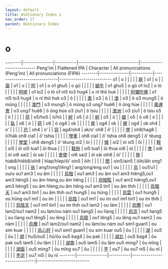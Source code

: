 ```yaml
---
layout: default
title: Wiktionary Index o
nav_order: 17
parent: Wiktionary Index
---
```


# o

--------|---------------|-----------|------------------------------|--------------------------
Peng'im | Flattened IPA | Character | All pronunciations (Peng'im) | All pronunciations (FIPA)
--------|---------------|-----------|------------------------------|--------------------------
o1 | o | | |
| | [屙](https://en.wiktionary.org/wiki/屙) | o1 | o
| | [窩](https://en.wiktionary.org/wiki/窩) | o1 | o
| | [阿](https://en.wiktionary.org/wiki/阿) | o1 | o
o1 ghu5 | o gū | | |
| | [蝸牛](https://en.wiktionary.org/wiki/蝸牛) | o1 ghu5 | o gū
o1 lo2 | o lò | | |
| | [呵咾](https://en.wiktionary.org/wiki/呵咾) | o1 lo2 | o lò
o1 ni5 to3 hug4 | o nī thǒ huk | | |
| | [阿彌陀佛](https://en.wiktionary.org/wiki/阿彌陀佛) | o1 ni5 to3 hug4 | o nī thǒ huk
o3 | ǒ | | |
| | [奧](https://en.wiktionary.org/wiki/奧) | o3 | ǒ
| | [澳](https://en.wiktionary.org/wiki/澳) | o3 | ǒ
o3 mung5 | ǒ mūng | | |
| | [澳門](https://en.wiktionary.org/wiki/澳門) | o3 mung5 | ǒ mūng
o3 ung7 huê6 | ǒ ǔng húe | | |
| | [奧運會](https://en.wiktionary.org/wiki/奧運會) | o3 ung7 huê6 | ǒ ǔng húe
o3 ziu1 | ǒ tsiu | | |
| | [澳洲](https://en.wiktionary.org/wiki/澳洲) | o3 ziu1 | ǒ tsiu
o5 | ō | | |
| | [荷](https://en.wiktionary.org/wiki/荷) | o5/ho5 | ō/hō
| | [蚵](https://en.wiktionary.org/wiki/蚵) | o5 | ō
| | [蚵](https://en.wiktionary.org/wiki/蚵) | o5 | ō
| | [蠔](https://en.wiktionary.org/wiki/蠔) | o5 | ō
o6 | ó | | |
| | [臥](https://en.wiktionary.org/wiki/臥) | o6 | ó
| | [荷](https://en.wiktionary.org/wiki/荷) | o6 | ó
og4 | ok | | |
| | [屋](https://en.wiktionary.org/wiki/屋) | og4 | ok
| | [握](https://en.wiktionary.org/wiki/握) | og4 | ok
oh4 | o’ | | |
| | [厄](https://en.wiktionary.org/wiki/厄) | oh4 | o’
| | [惡](https://en.wiktionary.org/wiki/惡) | ag4/oh4 | ak/o’
oh8 | ō’ | | |
| | [學](https://en.wiktionary.org/wiki/學) | oh8/hag8 | ō’/hāk
oh8 cia1 | ō’ tshia | | |
| | [學車](https://en.wiktionary.org/wiki/學車) | oh8 cia1 | ō’ tshia
oh8 deng5 | ō’ tēung | | |
| | [學堂](https://en.wiktionary.org/wiki/學堂) | oh8 deng5 | ō’ tēung
oi2 | òi | | |
| | [矮](https://en.wiktionary.org/wiki/矮) | oi2 | òi
oi5 | ōi | | |
| | [鞋](https://en.wiktionary.org/wiki/鞋) | oi5 | ōi
oi5 tua1 | ōi thua | | |
| | [鞋拖](https://en.wiktionary.org/wiki/鞋拖) | oi5 tua1 | ōi thua
oi6 | ói | | |
| | [會](https://en.wiktionary.org/wiki/會) | oi6 | ói
oi6 sai2 | ói sài | | |
| | [會使](https://en.wiktionary.org/wiki/會使) | oi6 sai2 | ói sài
oih8 | ōi’ | | |
| | [狹](https://en.wiktionary.org/wiki/狹) | hiab8/hiêb8/oih8 | hīap/hīep/ōi’
oin5 | ōih | | |
| | [閒](https://en.wiktionary.org/wiki/閒) | oin5/ain5 | ōih/āih
ong1 | ong | | |
| | [翁](https://en.wiktionary.org/wiki/翁) | ang1/ong1/êng1 | ang/ong/eng
ou1 | ou | | |
| | [烏](https://en.wiktionary.org/wiki/烏) | ou1/u1 | ou/u
ou1 am3 | ou ǎm | | |
| | [烏暗](https://en.wiktionary.org/wiki/烏暗) | ou1 am3 | ou ǎm
ou1 am3 hiêng5,ou1 am3 hêng5 | ou ǎm hīeng,ou ǎm hēng | | |
| | [烏暗眩](https://en.wiktionary.org/wiki/烏暗眩) | ou1 am3 hiêng5,ou1 am3 hêng5 | ou ǎm hīeng,ou ǎm hēng
ou1 am3 tin1 | ou ǎm thih | | |
| | [烏暗天](https://en.wiktionary.org/wiki/烏暗天) | ou1 am3 tin1 | ou ǎm thih
ou1 hung5 | ou hūng | | |
| | [烏雲](https://en.wiktionary.org/wiki/烏雲) | ou1 hung5 | ou hūng
ou1 im1 | ou im | | |
| | [烏陰](https://en.wiktionary.org/wiki/烏陰) | ou1 im1 | ou im
ou1 im1 tin1 | ou im thih | | |
| | [烏陰天](https://en.wiktionary.org/wiki/烏陰天) | ou1 im1 tin1 | ou im thih
ou1 lam2 | ou làm | | |
| | [烏欖](https://en.wiktionary.org/wiki/烏欖) | ou1 lam2/ou1 nam2 | ou làm/ou nàm
ou1 liang5 | ou līang | | |
| | [烏涼](https://en.wiktionary.org/wiki/烏涼) | ou1 liang5 | ou līang
ou1 lêng5 | ou lēng | | |
| | [烏龍](https://en.wiktionary.org/wiki/烏龍) | ou1 lêng5 | ou lēng
ou1 nam2 | ou nàm | | |
| | [烏欖](https://en.wiktionary.org/wiki/烏欖) | ou1 lam2/ou1 nam2 | ou làm/ou nàm
ou1 sim1 guan1 | ou sim kuar | | |
| | [烏心肝](https://en.wiktionary.org/wiki/烏心肝) | ou1 sim1 guan1 | ou sim kuar
ou5 | ōu | | |
| | [湖](https://en.wiktionary.org/wiki/湖) | ou5 | ōu
| | [胡](https://en.wiktionary.org/wiki/胡) | hu5/ou5 | hū/ōu
ou5 bag4 | ōu pak | | |
| | [湖北](https://en.wiktionary.org/wiki/湖北) | ou5 bag4 | ōu pak
ou5 lam5 | ōu lām | | |
| | [湖南](https://en.wiktionary.org/wiki/湖南) | ou5 lam5 | ōu lām
ou5 ming7 | ōu mǐng | | |
| | [湖面](https://en.wiktionary.org/wiki/湖面) | ou5 ming7 | ōu mǐng
ou7 | ǒu | | |
| | [芋](https://en.wiktionary.org/wiki/芋) | ou7 | ǒu
ou7 ni5 | ǒu nī | | |
| | [芋泥](https://en.wiktionary.org/wiki/芋泥) | ou7 ni5 | ǒu nī
--------|---------------|-----------|------------------------------|--------------------------
